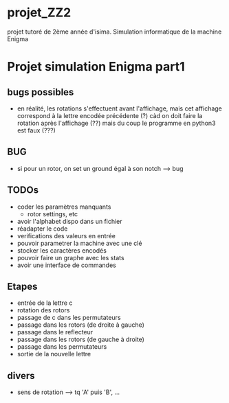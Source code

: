 # projet_ZZ2
projet tutoré de 2ème année d'isima. Simulation informatique de la machine Enigma

# Projet simulation Enigma part1

## bugs possibles
- en réalité, les rotations s'effectuent avant l'affichage, mais cet affichage
	correspond à la lettre encodée précédente (?)	càd on doit faire la rotation
	après l'affichage (??) mais du coup le programme en python3 est faux (???)

## BUG
 - si pour un rotor, on set un ground égal à son notch --> bug

## TODOs
- coder les paramètres manquants
	- rotor settings, etc
- avoir l'alphabet dispo dans un fichier
- réadapter le code
- verifications des valeurs en entrée
- pouvoir parametrer la machine avec une clé
- stocker les caractères encodés
- pouvoir faire un graphe avec les stats
- avoir une interface de commandes

## Etapes
- entrée de la lettre c
- rotation des rotors
- passage de c dans les permutateurs
- passage dans les rotors (de droite à gauche)
- passage dans le reflecteur
- passage dans les rotors (de gauche à droite)
- passage dans les permutateurs
- sortie de la nouvelle lettre

## divers
- sens de rotation --> tq 'A' puis 'B', ...
